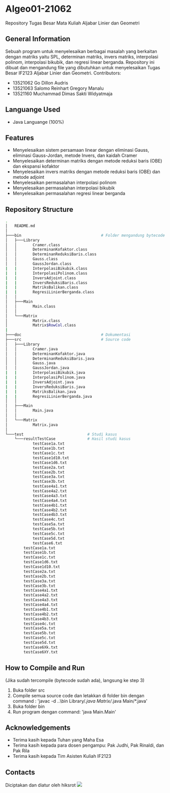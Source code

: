 # Algeo01-21062
Repository Tugas Besar Mata Kuliah Aljabar Linier dan Geometri

## General Information
Sebuah program untuk menyelesaikan berbagai masalah yang berkaitan dengan matriks yaitu SPL, determinan matriks, invers matriks, interpolasi polinom,
interpolasi bikubik, dan regresi linear berganda. Repository ini dibuat dan mengandung file yang dibutuhkan untuk menyelesaikan Tugas Besar IF2123 Aljabar Linier dan Geometri.
Contributors: 
- 13521062 Go Dillon Audris
- 13521063 Salomo Reinhart Gregory Manalu
- 13521160 Muchammad Dimas Sakti Widyatmaja

## Languange Used
- Java Languange (100%)

## Features
- Menyelesaikan sistem persamaan linear dengan eliminasi Gauss, eliminasi Gauss-Jordan, metode Invers, dan kaidah Cramer
- Menyelesaikan determinan matriks dengan metode reduksi baris (OBE) dan ekspansi kofaktor
- Menyelesaikan invers matriks dengan metode reduksi baris (OBE) dan metode adjoint
- Menyelesaikan permasalahan interpolasi polinom
- Menyelesaikan permasalahan interpolasi bikubik
- Menyelesaikan permasalahan regresi linear berganda

## Repository Structure
```bash
.
│   README.md
│
├───bin                                   # Folder mengandung bytecode
│   ├───Library
│   │       Cramer.class
│   │       DeterminanKofaktor.class
│   │       DeterminanReduksiBaris.class
│   │       Gauss.class
│   │       GaussJordan.class
|   |       InterpolasiBikubik.class
|   |       InterpolasiPolinom.class
|   |       InversAdjoint.class
|   |       InversReduksiBaris.class
|   |       MatriksBalikan.class
|   |       RegresiLinierBerganda.class
│   │
│   ├───Main
│   │       Main.class
│   │
│   └───Matrix
│           Matrix.class
│           Matrix$RowCol.class
|
├───doc                                   # Dokumentasi
├───src                                   # Source code
│   ├───Library
│   │       Cramer.java
│   │       DeterminanKofaktor.java
│   │       DeterminanReduksiBaris.java
│   │       Gauss.java
│   │       GaussJordan.java
|   |       InterpolasiBikubik.java
|   |       InterpolasiPolinom.java
|   |       InversAdjoint.java
|   |       InversReduksiBaris.java
|   |       MatriksBalikan.java
|   |       RegresiLinierBerganda.java
│   │
│   ├───Main
│   │       Main.java
│   │
│   └───Matrix
│           Matrix.java
│
└───test                            # Studi kasus
    └───resultTestCase              # Hasil studi kasus
            testCase1a.txt
            testCase1b.txt
            testCase1c.txt
            testCase1d10.txt
            testCase1d6.txt
            testCase2a.txt
            testCase2b.txt
            testCase3a.txt
            testCase3b.txt
            testCase4a1.txt
            testCase4a2.txt
            testCase4a3.txt
            testCase4a4.txt
            testCase4b1.txt
            testCase4b2.txt
            testCase4b3.txt
            testCase4c.txt
            testCase5a.txt
            testCase5b.txt
            testCase5c.txt
            testCase5d.txt
            testCase6.txt
        testCase1a.txt
        testCase1b.txt
        testCase1c.txt
        testCase1d6.txt
        testCase1d10.txt
        testCase2a.txt
        testCase2b.txt
        testCase3a.txt
        testCase3b.txt
        testCase4a1.txt
        testCase4a2.txt
        testCase4a3.txt
        testCase4a4.txt
        testCase4b1.txt
        testCase4b2.txt
        testCase4b3.txt
        testCase4c.txt
        testCase5a.txt
        testCase5b.txt
        testCase5c.txt
        testCase5d.txt
        testCase6Xk.txt
        testCase6XY.txt
```

## How to Compile and Run
(Jika sudah tercompile (bytecode sudah ada), langsung ke step 3)
1. Buka folder src
2. Compile semua source code dan letakkan di folder bin dengan command : 'javac -d ..\bin Library/*.java Matrix/*.java Main/*.java'
3. Buka folder bin
4. Run program dengan command: 'java Main.Main'


## Acknowledgements
- Terima kasih kepada Tuhan yang Maha Esa
- Terima kasih kepada para dosen pengampu: Pak Judhi, Pak Rinaldi, dan Pak Rila
- Terima kasih kepada Tim Asisten Kuliah IF2123

## Contacts
Diciptakan dan diatur oleh hiksrot
![](https://user-images.githubusercontent.com/110383663/193578061-5ddcb1d7-ed7a-4441-b873-c4bc65addc9a.jpg)
